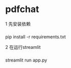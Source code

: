 # pdfchat


1 先安装依赖


### 


pip install -r requirements.txt



2  在运行streamlit

###


streamlit run app.py
